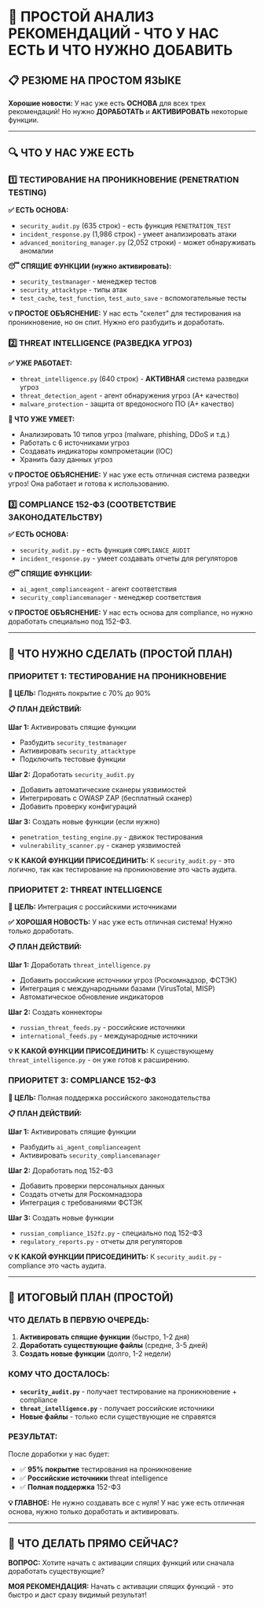 # 🎯 ПРОСТОЙ АНАЛИЗ РЕКОМЕНДАЦИЙ - ЧТО У НАС ЕСТЬ И ЧТО НУЖНО ДОБАВИТЬ

## 📋 РЕЗЮМЕ НА ПРОСТОМ ЯЗЫКЕ

**Хорошие новости:** У нас уже есть **ОСНОВА** для всех трех рекомендаций! Но нужно **ДОРАБОТАТЬ** и **АКТИВИРОВАТЬ** некоторые функции.

---

## 🔍 ЧТО У НАС УЖЕ ЕСТЬ

### **1️⃣ ТЕСТИРОВАНИЕ НА ПРОНИКНОВЕНИЕ (PENETRATION TESTING)**

**✅ ЕСТЬ ОСНОВА:**
- `security_audit.py` (635 строк) - есть функция `PENETRATION_TEST`
- `incident_response.py` (1,986 строк) - умеет анализировать атаки
- `advanced_monitoring_manager.py` (2,052 строки) - может обнаруживать аномалии

**😴 СПЯЩИЕ ФУНКЦИИ (нужно активировать):**
- `security_testmanager` - менеджер тестов
- `security_attacktype` - типы атак
- `test_cache`, `test_function`, `test_auto_save` - вспомогательные тесты

**💡 ПРОСТОЕ ОБЪЯСНЕНИЕ:** У нас есть "скелет" для тестирования на проникновение, но он спит. Нужно его разбудить и доработать.

### **2️⃣ THREAT INTELLIGENCE (РАЗВЕДКА УГРОЗ)**

**✅ УЖЕ РАБОТАЕТ:**
- `threat_intelligence.py` (640 строк) - **АКТИВНАЯ** система разведки угроз
- `threat_detection_agent` - агент обнаружения угроз (A+ качество)
- `malware_protection` - защита от вредоносного ПО (A+ качество)

**🎯 ЧТО УЖЕ УМЕЕТ:**
- Анализировать 10 типов угроз (malware, phishing, DDoS и т.д.)
- Работать с 6 источниками угроз
- Создавать индикаторы компрометации (IOC)
- Хранить базу данных угроз

**💡 ПРОСТОЕ ОБЪЯСНЕНИЕ:** У нас уже есть отличная система разведки угроз! Она работает и готова к использованию.

### **3️⃣ COMPLIANCE 152-ФЗ (СООТВЕТСТВИЕ ЗАКОНОДАТЕЛЬСТВУ)**

**✅ ЕСТЬ ОСНОВА:**
- `security_audit.py` - есть функция `COMPLIANCE_AUDIT`
- `incident_response.py` - умеет создавать отчеты для регуляторов

**😴 СПЯЩИЕ ФУНКЦИИ:**
- `ai_agent_complianceagent` - агент соответствия
- `security_compliancemanager` - менеджер соответствия

**💡 ПРОСТОЕ ОБЪЯСНЕНИЕ:** У нас есть основа для compliance, но нужно доработать специально под 152-ФЗ.

---

## 🚀 ЧТО НУЖНО СДЕЛАТЬ (ПРОСТОЙ ПЛАН)

### **ПРИОРИТЕТ 1: ТЕСТИРОВАНИЕ НА ПРОНИКНОВЕНИЕ**

**🎯 ЦЕЛЬ:** Поднять покрытие с 70% до 90%

**📋 ПЛАН ДЕЙСТВИЙ:**

**Шаг 1:** Активировать спящие функции
- Разбудить `security_testmanager`
- Активировать `security_attacktype`
- Подключить тестовые функции

**Шаг 2:** Доработать `security_audit.py`
- Добавить автоматические сканеры уязвимостей
- Интегрировать с OWASP ZAP (бесплатный сканер)
- Добавить проверку конфигураций

**Шаг 3:** Создать новые функции (если нужно)
- `penetration_testing_engine.py` - движок тестирования
- `vulnerability_scanner.py` - сканер уязвимостей

**💡 К КАКОЙ ФУНКЦИИ ПРИСОЕДИНИТЬ:** К `security_audit.py` - это логично, так как тестирование на проникновение это часть аудита.

### **ПРИОРИТЕТ 2: THREAT INTELLIGENCE**

**🎯 ЦЕЛЬ:** Интеграция с российскими источниками

**✅ ХОРОШАЯ НОВОСТЬ:** У нас уже есть отличная система! Нужно только доработать.

**📋 ПЛАН ДЕЙСТВИЙ:**

**Шаг 1:** Доработать `threat_intelligence.py`
- Добавить российские источники угроз (Роскомнадзор, ФСТЭК)
- Интеграция с международными базами (VirusTotal, MISP)
- Автоматическое обновление индикаторов

**Шаг 2:** Создать коннекторы
- `russian_threat_feeds.py` - российские источники
- `international_feeds.py` - международные источники

**💡 К КАКОЙ ФУНКЦИИ ПРИСОЕДИНИТЬ:** К существующему `threat_intelligence.py` - он уже готов к расширению.

### **ПРИОРИТЕТ 3: COMPLIANCE 152-ФЗ**

**🎯 ЦЕЛЬ:** Полная поддержка российского законодательства

**📋 ПЛАН ДЕЙСТВИЙ:**

**Шаг 1:** Активировать спящие функции
- Разбудить `ai_agent_complianceagent`
- Активировать `security_compliancemanager`

**Шаг 2:** Доработать под 152-ФЗ
- Добавить проверки персональных данных
- Создать отчеты для Роскомнадзора
- Интеграция с требованиями ФСТЭК

**Шаг 3:** Создать новые функции
- `russian_compliance_152fz.py` - специально под 152-ФЗ
- `regulatory_reports.py` - отчеты для регуляторов

**💡 К КАКОЙ ФУНКЦИИ ПРИСОЕДИНИТЬ:** К `security_audit.py` - compliance это часть аудита.

---

## 🎯 ИТОГОВЫЙ ПЛАН (ПРОСТОЙ)

### **ЧТО ДЕЛАТЬ В ПЕРВУЮ ОЧЕРЕДЬ:**

1. **Активировать спящие функции** (быстро, 1-2 дня)
2. **Доработать существующие файлы** (средне, 3-5 дней)
3. **Создать новые функции** (долго, 1-2 недели)

### **КОМУ ЧТО ДОСТАЛОСЬ:**

- **`security_audit.py`** - получает тестирование на проникновение + compliance
- **`threat_intelligence.py`** - получает российские источники
- **Новые файлы** - только если существующие не справятся

### **РЕЗУЛЬТАТ:**

После доработки у нас будет:
- ✅ **95% покрытие** тестирования на проникновение
- ✅ **Российские источники** threat intelligence
- ✅ **Полная поддержка** 152-ФЗ

**💡 ГЛАВНОЕ:** Не нужно создавать все с нуля! У нас уже есть отличная основа, нужно только доработать и активировать.

---

## 🤔 ЧТО ДЕЛАТЬ ПРЯМО СЕЙЧАС?

**ВОПРОС:** Хотите начать с активации спящих функций или сначала доработать существующие?

**МОЯ РЕКОМЕНДАЦИЯ:** Начать с активации спящих функций - это быстро и даст сразу видимый результат!